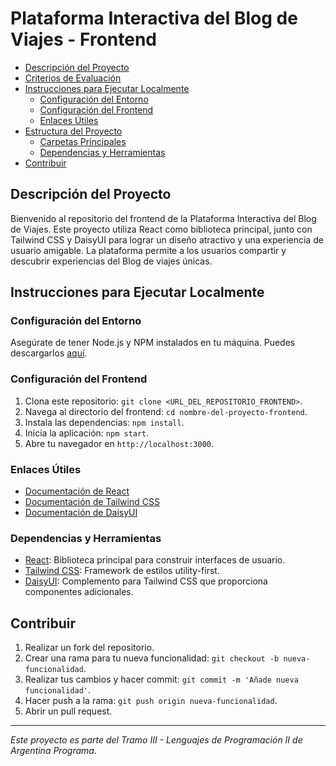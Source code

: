 # Plataforma Interactiva del Blog de Viajes - Frontend

- [Descripción del Proyecto](#descripción-del-proyecto)
- [Criterios de Evaluación](#criterios-de-evaluación)
- [Instrucciones para Ejecutar Localmente](#instrucciones-para-ejecutar-localmente)
  - [Configuración del Entorno](#configuración-del-entorno)
  - [Configuración del Frontend](#configuración-del-frontend)
  - [Enlaces Útiles](#enlaces-útiles)
- [Estructura del Proyecto](#estructura-del-proyecto)
  - [Carpetas Principales](#carpetas-principales)
  - [Dependencias y Herramientas](#dependencias-y-herramientas)
- [Contribuir](#contribuir)

## Descripción del Proyecto

Bienvenido al repositorio del frontend de la Plataforma Interactiva del Blog de Viajes. Este proyecto utiliza React como biblioteca principal, junto con Tailwind CSS y DaisyUI para lograr un diseño atractivo y una experiencia de usuario amigable. La plataforma permite a los usuarios compartir y descubrir experiencias del Blog de viajes únicas.

## Instrucciones para Ejecutar Localmente

### Configuración del Entorno

Asegúrate de tener Node.js y NPM instalados en tu máquina. Puedes descargarlos [aquí](https://nodejs.org/).

### Configuración del Frontend

1. Clona este repositorio: `git clone <URL_DEL_REPOSITORIO_FRONTEND>`.
2. Navega al directorio del frontend: `cd nombre-del-proyecto-frontend`.
3. Instala las dependencias: `npm install`.
4. Inicia la aplicación: `npm start`.
5. Abre tu navegador en `http://localhost:3000`.

### Enlaces Útiles

- [Documentación de React](https://reactjs.org/docs/getting-started.html)
- [Documentación de Tailwind CSS](https://tailwindcss.com/docs)
- [Documentación de DaisyUI](https://daisyui.com/docs/introduction)


### Dependencias y Herramientas

- [React](https://reactjs.org/): Biblioteca principal para construir interfaces de usuario.
- [Tailwind CSS](https://tailwindcss.com/): Framework de estilos utility-first.
- [DaisyUI](https://daisyui.com/): Complemento para Tailwind CSS que proporciona componentes adicionales.

## Contribuir

1. Realizar un fork del repositorio.
2. Crear una rama para tu nueva funcionalidad: `git checkout -b nueva-funcionalidad`.
3. Realizar tus cambios y hacer commit: `git commit -m 'Añade nueva funcionalidad'`.
4. Hacer push a la rama: `git push origin nueva-funcionalidad`.
5. Abrir un pull request.

---

_Este proyecto es parte del Tramo III - Lenguajes de Programación II de Argentina Programa._

